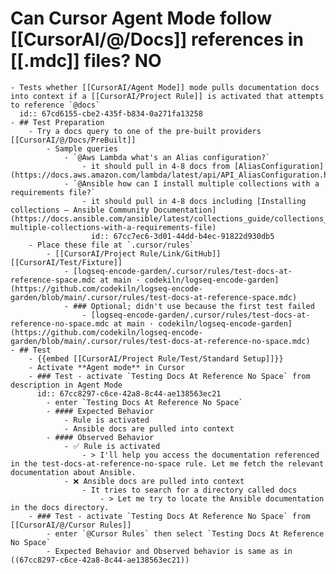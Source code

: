 # Can Cursor Agent Mode follow [[CursorAI/@/Docs]] references in [[.mdc]] files? **NO**
	- Tests whether [[CursorAI/Agent Mode]] mode pulls documentation docs into context if a [[CursorAI/Project Rule]] is activated that attempts to reference `@docs`
	  id:: 67cd6155-cbe2-435f-b834-0a271fa13258
	- ## Test Preparation
		- Try a docs query to one of the pre-built providers [[CursorAI/@/Docs/PreBuilt]]
			- Sample queries
				- `@Aws Lambda what's an Alias configuration?`
					- it should pull in 4-8 docs from [AliasConfiguration](https://docs.aws.amazon.com/lambda/latest/api/API_AliasConfiguration.html)
				- `@Ansible how can I install multiple collections with a requirements file?`
					- it should pull in 4-8 docs including [Installing collections — Ansible Community Documentation](https://docs.ansible.com/ansible/latest/collections_guide/collections_installing.html#install-multiple-collections-with-a-requirements-file)
					  id:: 67cc7ec6-3d01-44dd-b4ec-91822d930db5
		- Place these file at `.cursor/rules`
			- [[CursorAI/Project Rule/Link/GitHub]] [[CursorAI/Test/Fixture]]
				- [logseq-encode-garden/.cursor/rules/test-docs-at-reference-space.mdc at main · codekiln/logseq-encode-garden](https://github.com/codekiln/logseq-encode-garden/blob/main/.cursor/rules/test-docs-at-reference-space.mdc)
				- ### Optional; didn't use because the first test failed
					- [logseq-encode-garden/.cursor/rules/test-docs-at-reference-no-space.mdc at main · codekiln/logseq-encode-garden](https://github.com/codekiln/logseq-encode-garden/blob/main/.cursor/rules/test-docs-at-reference-no-space.mdc)
	- ## Test
		- {{embed [[CursorAI/Project Rule/Test/Standard Setup]]}}
		- Activate **Agent mode** in Cursor
		- ### Test - activate `Testing Docs At Reference No Space` from description in Agent Mode
		  id:: 67cc8297-c6ce-42a8-8c44-ae138563ec21
			- enter `Testing Docs At Reference No Space`
			- #### Expected Behavior
				- Rule is activated
				- Ansible docs are pulled into context
			- #### Observed Behavior
				- ✅ Rule is activated
					- > I'll help you access the documentation referenced in the test-docs-at-reference-no-space rule. Let me fetch the relevant documentation about Ansible.
				- ❌ Ansible docs are pulled into context
					- It tries to search for a directory called docs
						- > Let me try to locate the Ansible documentation in the docs directory.
		- ### Test - activate `Testing Docs At Reference No Space` from [[CursorAI/@/Cursor Rules]]
			- enter `@Cursor Rules` then select `Testing Docs At Reference No Space`
			- Expected Behavior and Observed behavior is same as in ((67cc8297-c6ce-42a8-8c44-ae138563ec21))